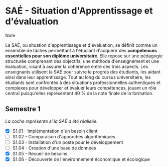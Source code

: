 # SAÉ - Situation d'Apprentissage et d'évaluation
> [!NOTE]
>La SAÉ, ou situation d'apprentissage et d'évaluation, se définit comme un ensemble de tâches permettant à l'étudiant d'acquérir des **compétences essentielles pour son diplôme universitaire**. Elle repose sur une pédagogie structurée comprenant des objectifs, une méthode d'enseignement et une évaluation, visant à assurer la cohérence entre ces trois aspects. Les enseignants utilisent la SAÉ pour suivre le progrès des étudiants, les aidant ainsi dans leur apprentissage. Tout au long du cursus universitaire, les étudiants sont confrontés à des situations professionnelles authentiques et complexes pour développer et évaluer leurs compétences, jouant un rôle central puisqu'elles représentent 40 % de la note finale de la formation.

## Semestre 1
*La coche représente si la SAÉ a été réalisée.*
- [x] S1.01 - Implémentation d'un besoin client
- [ ] S1.02 - Comparaison d'apporches algorithmiques
- [ ] S1.03 - Installation d'un poste pour le développement
- [ ] S1.04 - Création d'une base de données
- [x] S1.05 - Recueil de besoins
- [x] S1.06 - Découverte de l'environnement économique et écologique
